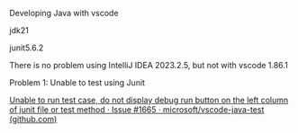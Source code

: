Developing Java with vscode

jdk21

junit5.6.2

There is no problem using IntelliJ IDEA 2023.2.5, but not with vscode 1.86.1 


Problem 1: Unable to test using Junit

[Unable to run test case, do not display debug run button on the left column of junit file or test method · Issue #1665 · microsoft/vscode-java-test (github.com)](https://github.com/microsoft/vscode-java-test/issues/1665)
